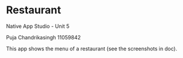 # Restaurant
Native App Studio - Unit 5

Puja Chandrikasingh 11059842

This app shows the menu of a restaurant (see the screenshots in doc).
